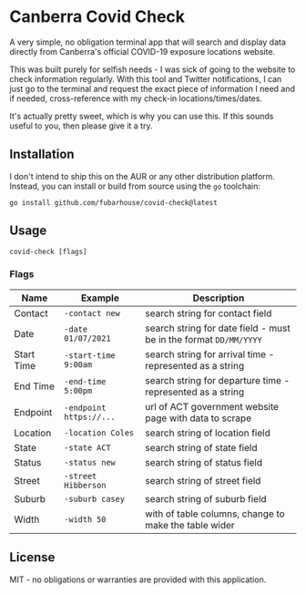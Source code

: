 # Canberra Covid Check

A very simple, no obligation terminal app that will search and display data
directly from Canberra's official COVID-19 exposure locations website.

This was built purely for selfish needs - I was sick of going to the website
to check information regularly. With this tool and Twitter notifications, I
can just go to the terminal and request the exact piece of information I need
and if needed, cross-reference with my check-in locations/times/dates.

It's actually pretty sweet, which is why you can use this. If this sounds 
useful to you, then please give it a try.

## Installation

I don't intend to ship this on the AUR or any other distribution platform. 
Instead, you can install or build from source using the `go` toolchain:
```shell
go install github.com/fubarhouse/covid-check@latest
```

## Usage

```shell
covid-check [flags]
```

### Flags

| Name       | Example                  | Description |
|------------|--------------------------|---------|
| Contact    | `-contact new`           | search string for contact field                                   |
| Date       | `-date 01/07/2021`       | search string for date field - must be in the format `DD/MM/YYYY` |
| Start Time | `-start-time 9:00am`     | search string for arrival time - represented as a string          |
| End Time   | `-end-time 5:00pm`       | search string for departure time - represented as a string        |
| Endpoint   | `-endpoint https://...`  | url of ACT government website page with data to scrape       |
| Location   | `-location Coles`        | search string of location field                                   |
| State      | `-state ACT`             | search string of state field                                      |
| Status     | `-status new`            | search string of status field                                     |
| Street     | `-street Hibberson`      | search string of street field                                     |
| Suburb     | `-suburb casey`          | search string of suburb field                                     |
| Width      | `-width 50`              | with of table columns, change to make the table wider             |

## License

MIT - no obligations or warranties are provided with this application.